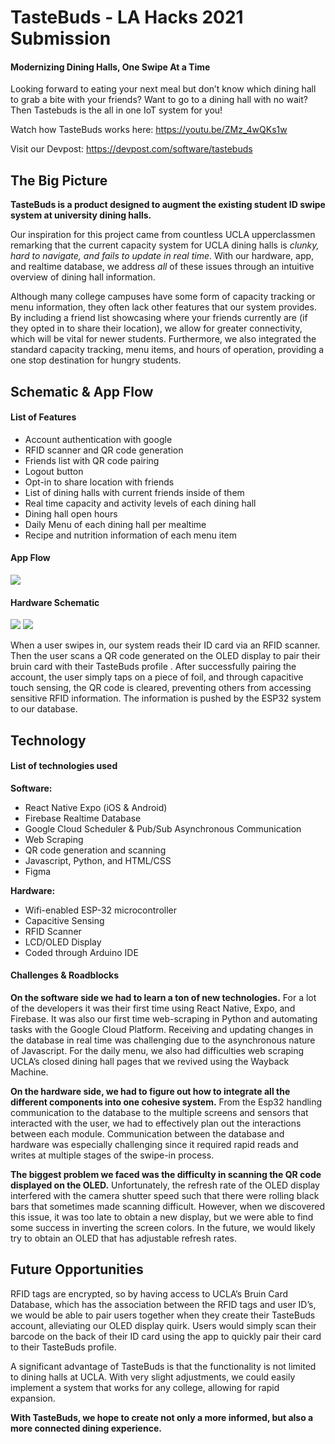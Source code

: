 # TasteBuds - LA Hacks 2021 Submission
#### Modernizing Dining Halls, One Swipe At a Time

Looking forward to eating your next meal but don’t know which dining hall to grab a bite with your friends? Want to go to a dining hall with no wait? Then Tastebuds is the all in one IoT system for you! 

Watch how TasteBuds works here: https://youtu.be/ZMz_4wQKs1w

Visit our Devpost: https://devpost.com/software/tastebuds

## The Big Picture

**TasteBuds is a product designed to augment the existing student ID swipe system at university dining halls.**

Our inspiration for this project came from countless UCLA upperclassmen remarking that the current capacity system for UCLA dining halls is *clunky, hard to navigate, and fails to update in real time*. With our hardware, app, and realtime database, we address *all* of these issues through an intuitive overview of dining hall information.

Although many college campuses have some form of capacity tracking or menu information, they often lack other features that our system provides. By including a friend list showcasing where your friends currently are (if they opted in to share their location), we allow for greater connectivity, which will be vital for newer students. Furthermore, we also integrated the standard capacity tracking, menu items, and hours of operation, providing a one stop destination for hungry students.

## Schematic & App Flow

#### List of Features

- Account authentication with google
- RFID scanner and QR code generation
- Friends list with QR code pairing
- Logout button
- Opt-in to share location with friends
- List of dining halls with current friends inside of them
- Real time capacity and activity levels of each dining hall
- Dining hall open hours
- Daily Menu of each dining hall per mealtime
- Recipe and nutrition information of each menu item

#### App Flow

![](./tasteBudsApp/assets/AppflowTasteBuds.png)

#### Hardware Schematic

![](./tasteBudsApp/assets/HardwareSchematic.png)
![](./tasteBudsApp/assets/Box.jpg)

When a user swipes in, our system reads their ID card via an RFID scanner. Then the user scans a QR code generated on the OLED display to pair their bruin card with their TasteBuds profile . After successfully pairing the account, the user simply taps on a piece of foil, and through capacitive touch sensing, the QR code is cleared, preventing others from accessing sensitive RFID information. The information is pushed by the ESP32 system to our database.

## Technology

#### List of technologies used

**Software:**
- React Native Expo (iOS & Android)
- Firebase Realtime Database
- Google Cloud Scheduler & Pub/Sub Asynchronous Communication
- Web Scraping
- QR code generation and scanning
- Javascript, Python, and HTML/CSS
- Figma

**Hardware:**
- Wifi-enabled ESP-32 microcontroller
- Capacitive Sensing
- RFID Scanner
- LCD/OLED Display
- Coded through Arduino IDE

#### Challenges & Roadblocks

**On the software side we had to learn a ton of new technologies.** For a lot of the developers it was their first time using React Native, Expo, and Firebase. It was also our first time web-scraping in Python and automating tasks with the Google Cloud Platform. Receiving and updating changes in the database in real time was challenging due to the asynchronous nature of Javascript. For the daily menu, we also had difficulties web scraping UCLA’s closed dining hall pages that we revived using the Wayback Machine.

**On the hardware side, we had to figure out how to integrate all the different components into one cohesive system.** From the Esp32 handling communication to the database to the multiple screens and sensors that interacted with the user, we had to effectively plan out the interactions between each module. Communication between the database and hardware was especially challenging since it required rapid reads and writes at multiple stages of the swipe-in process. 

**The biggest problem we faced was the difficulty in scanning the QR code displayed on the OLED.** Unfortunately, the refresh rate of the OLED display interfered with the camera shutter speed such that there were rolling black bars that sometimes made scanning difficult. However, when we discovered this issue, it was too late to obtain a new display, but we were able to find some success in inverting the screen colors. In the future, we would likely try to obtain an OLED that has adjustable refresh rates. 

## Future Opportunities

RFID tags are encrypted, so by having access to UCLA’s Bruin Card Database, which has the association between the RFID tags and user ID’s,  we would be able to pair users together when they create their TasteBuds account, alleviating our OLED display quirk. Users would simply scan their barcode on the back of their ID card using the app to quickly pair their card to their TasteBuds profile.

A significant advantage of TasteBuds is that the functionality is not limited to dining halls at UCLA. With very slight adjustments, we could easily implement a system that works for any college, allowing for rapid expansion. 

**With TasteBuds, we hope to create not only a more informed, but also a more connected dining experience.**
